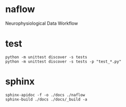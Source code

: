 # naflow
Neurophysiological Data Workflow

# test
```
python -m unittest discover -s tests
python -m unittest discover -s tests -p "test_*.py"
```

# sphinx
```
sphinx-apidoc -f -o ./docs ./naflow
sphinx-build ./docs ./docs/_build -a
```